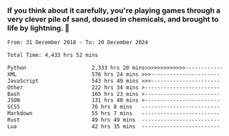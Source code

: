 ### If you think about it carefully, you're playing games through a very clever pile of sand, doused in chemicals, and brought to life by lightning.  👋


<!--START_SECTION:waka-->

```txt
From: 31 December 2018 - To: 20 December 2024

Total Time: 4,433 hrs 52 mins

Python                     2,333 hrs 20 mins>>>>>>>>>>>>>------------   52.63 %
XML                        576 hrs 24 mins >>>----------------------   13.00 %
JavaScript                 543 hrs 49 mins >>>----------------------   12.27 %
Other                      222 hrs 34 mins >------------------------   05.02 %
Bash                       165 hrs 23 mins >------------------------   03.73 %
JSON                       131 hrs 40 mins >------------------------   02.97 %
SCSS                       76 hrs 8 mins   -------------------------   01.72 %
Markdown                   55 hrs 7 mins   -------------------------   01.24 %
Rust                       49 hrs 49 mins  -------------------------   01.12 %
Lua                        42 hrs 35 mins  -------------------------   00.96 %
```

<!--END_SECTION:waka-->
